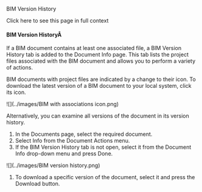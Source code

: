 BIM Version History

Click here to see this page in full context

####  BIM Version HistoryÂ

If a BIM document contains at least one associated file, a BIM Version History
tab is added to the Document Info page. This tab lists the project files
associated with the BIM document and allows you to perform a variety of
actions.

BIM documents with project files are indicated by a change to their icon. To
download the latest version of a BIM document to your local system, click its
icon.

![](../images/BIM with associations icon.png)

Alternatively, you can examine all versions of the document in its version
history.

  1. In the Documents page, select the required document. 
  2. Select Info from the Document Actions menu. 
  3. If the BIM Version History tab is not open, select it from the Document Info drop-down menu and press Done. 

![](../images/BIM version history.png)

  1. To download a specific version of the document, select it and press the Download button. 

